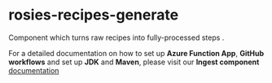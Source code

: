 # rosies-recipes-generate

Component which turns raw recipes into fully-processed steps .

For a detailed documentation on how to set up **Azure Function App**, **GitHub workflows** and set up **JDK** and **Maven**, please visit our 
**Ingest component** [documentation](https://github.com/B3FC-Innovation-Hub/rosies-recipes-ingest)
